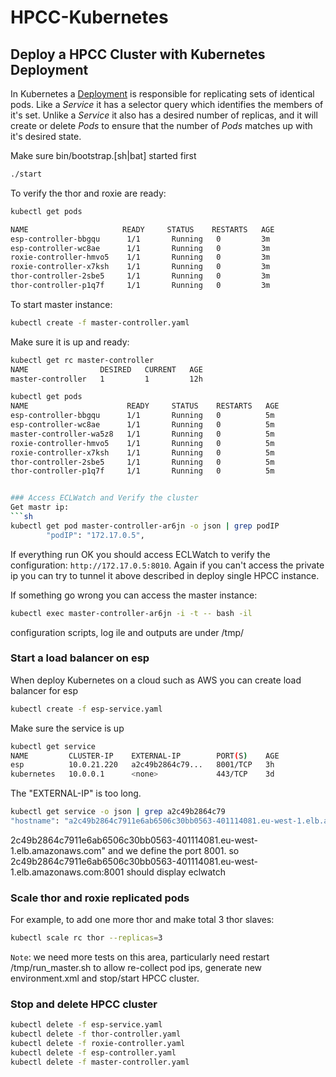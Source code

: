 # HPCC-Kubernetes

## Deploy a HPCC Cluster with Kubernetes Deployment
In Kubernetes a [Deployment](https://kubernetes.io/docs/concepts/workloads/controllers/deployment/) is responsible for replicating sets of identical pods.  Like a _Service_ it has a selector query which identifies the members of it's set.  Unlike a _Service_ it also has a desired number of replicas, and it will create or delete _Pods_ to ensure that the number of _Pods_ matches up with it's desired state.

Make sure bin/bootstrap.[sh|bat] started first

```sh
./start
```
To verify the thor and roxie are ready:
```sh
kubectl get pods

NAME                     READY     STATUS    RESTARTS   AGE
esp-controller-bbgqu      1/1       Running   0         3m
esp-controller-wc8ae      1/1       Running   0         3m
roxie-controller-hmvo5    1/1       Running   0         3m
roxie-controller-x7ksh    1/1       Running   0         3m
thor-controller-2sbe5     1/1       Running   0         3m
thor-controller-p1q7f     1/1       Running   0         3m
```
To start master instance:
```sh
kubectl create -f master-controller.yaml
```
Make sure it is up and ready:
```sh
kubectl get rc master-controller
NAME                DESIRED   CURRENT   AGE
master-controller   1         1         12h

kubectl get pods
NAME                      READY     STATUS    RESTARTS   AGE
esp-controller-bbgqu      1/1       Running   0          5m
esp-controller-wc8ae      1/1       Running   0          5m
master-controller-wa5z8   1/1       Running   0          5m
roxie-controller-hmvo5    1/1       Running   0          5m
roxie-controller-x7ksh    1/1       Running   0          5m
thor-controller-2sbe5     1/1       Running   0          5m
thor-controller-p1q7f     1/1       Running   0          5m


### Access ECLWatch and Verify the cluster
Get mastr ip:
```sh
kubectl get pod master-controller-ar6jn -o json | grep podIP
        "podIP": "172.17.0.5",
```
If everything run OK you should access ECLWatch to verify the configuration: ```http://172.17.0.5:8010```. Again if you can't access the private ip you can try to tunnel it above described in deploy single HPCC instance.

If something go wrong you can access the master instance:
```sh
kubectl exec master-controller-ar6jn -i -t -- bash -il
```
configuration scripts, log ile and outputs are under /tmp/


### Start a load balancer on esp
When deploy Kubernetes on a cloud such as AWS you can create load balancer for esp
```sh
kubectl create -f esp-service.yaml
```
Make sure the service is up
```sh
kubectl get service
NAME         CLUSTER-IP    EXTERNAL-IP        PORT(S)    AGE
esp          10.0.21.220   a2c49b2864c79...   8001/TCP   3h
kubernetes   10.0.0.1      <none>             443/TCP    3d
```

The "EXTERNAL-IP" is too long.
```sh
kubectl get service -o json | grep a2c49b2864c79
"hostname": "a2c49b2864c7911e6ab6506c30bb0563-401114081.eu-west-1.elb.amazonaws.com"
```
2c49b2864c7911e6ab6506c30bb0563-401114081.eu-west-1.elb.amazonaws.com" and we define the port 8001. so 2c49b2864c7911e6ab6506c30bb0563-401114081.eu-west-1.elb.amazonaws.com:8001 should display eclwatch




### Scale thor and roxie replicated pods
For example, to add one more thor and make total 3 thor slaves:
```sh
kubectl scale rc thor --replicas=3
```

```Note```: we need more tests on this area, particularly need restart /tmp/run_master.sh to allow re-collect pod ips, generate new environment.xml and stop/start HPCC cluster.

### Stop and delete HPCC cluster
```sh
kubectl delete -f esp-service.yaml
kubectl delete -f thor-controller.yaml
kubectl delete -f roxie-controller.yaml
kubectl delete -f esp-controller.yaml
kubectl delete -f master-controller.yaml
```
